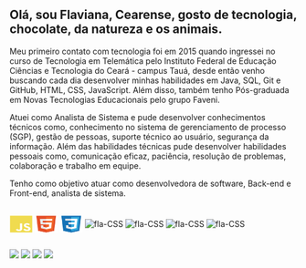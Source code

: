 ## Olá, sou Flaviana, Cearense, gosto de tecnologia, chocolate, da natureza e os animais. 

Meu primeiro contato com tecnologia foi em 2015 quando ingressei no curso de Tecnologia em Telemática pelo Instituto Federal de Educação Ciências e Tecnologia do Ceará - campus Tauá, desde então venho buscando cada dia desenvolver minhas habilidades em Java, SQL, Git e GitHub, HTML, CSS, JavaScript. Além disso, também tenho Pós-graduada em Novas Tecnologias Educacionais pelo grupo Faveni.

Atuei como Analista de Sistema e pude desenvolver conhecimentos técnicos como, conhecimento no sistema de gerenciamento de processo (SGP), gestão de pessoas, suporte técnico ao usuário, segurança da informação. Além das habilidades técnicas pude desenvolver habilidades pessoais como, comunicação eficaz, paciência, resolução de problemas, colaboração e trabalho em equipe.

Tenho como objetivo atuar como desenvolvedora de software, Back-end e Front-end, analista de sistema.

<div style="display: inline_block"><br>
  <img align="center" alt="fla-Js" height="30" width="40" src="https://raw.githubusercontent.com/devicons/devicon/master/icons/javascript/javascript-plain.svg">
  <img align="center" alt="fla-HTML" height="30" width="40" src="https://raw.githubusercontent.com/devicons/devicon/master/icons/html5/html5-original.svg">
  <img align="center" alt="fla-CSS" height="30" width="40" src="https://raw.githubusercontent.com/devicons/devicon/master/icons/css3/css3-original.svg">
  <img align="center" alt="fla-CSS" height="30" src="https://cdn.jsdelivr.net/gh/devicons/devicon@latest/icons/java/java-original.svg" />
  <img align="center" alt="fla-CSS" height="30" src="https://cdn.jsdelivr.net/gh/devicons/devicon@latest/icons/postgresql/postgresql-original.svg" />
  <img align="center" alt="fla-CSS" height="30" src="https://cdn.jsdelivr.net/gh/devicons/devicon@latest/icons/git/git-original.svg" />
  <img align="center" alt="fla-CSS" height="30" src="https://cdn.jsdelivr.net/gh/devicons/devicon@latest/icons/github/github-original.svg" />
          
</div>

##


<div>
  <a href="https://instagram.com/flaviana.01" target="_blank"><img src="https://img.shields.io/badge/-Instagram-%23E4405F?style=for-the-badge&logo=instagram&logoColor=white" target="_blank"></a>
  <a href="https://discord.com/channels/@me/1251236848802725908" target="_blank"><img src="https://img.shields.io/badge/Discord-7289DA?style=for-the-badge&logo=discord&logoColor=white" target="_blank"></a> 
  <a href = "mailto:flavianaandradedelima@gmail.com"><img src="https://img.shields.io/badge/-Gmail-%23333?style=for-the-badge&logo=gmail&logoColor=white" target="_blank"></a>
  <a href="https://www.linkedin.com/in/flaviana-andrade-863557176/" target="_blank"><img src="https://img.shields.io/badge/-LinkedIn-%230077B5?style=for-the-badge&logo=linkedin&logoColor=white" target="_blank"></a> 
</div>


